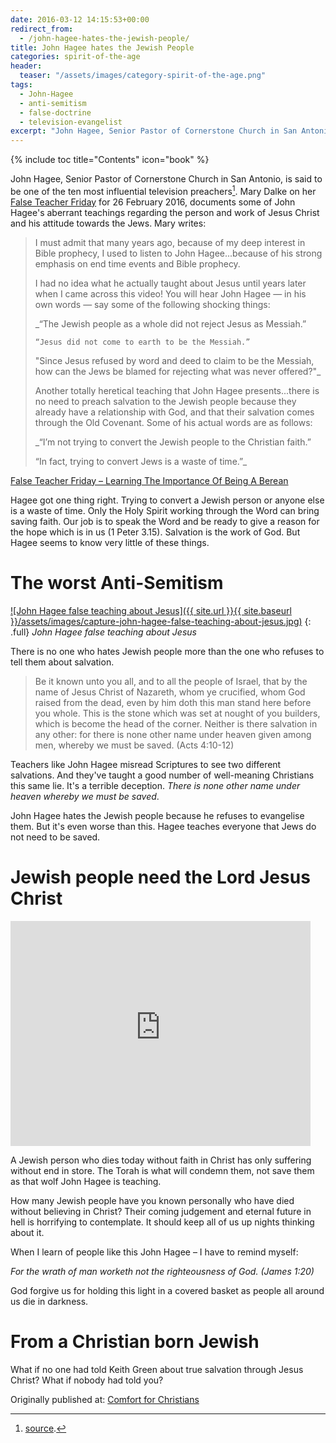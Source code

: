 ```yaml
---
date: 2016-03-12 14:15:53+00:00
redirect_from: 
  - /john-hagee-hates-the-jewish-people/
title: John Hagee hates the Jewish People
categories: spirit-of-the-age
header:
  teaser: "/assets/images/category-spirit-of-the-age.png"
tags:
  - John-Hagee
  - anti-semitism
  - false-doctrine
  - television-evangelist
excerpt: "John Hagee, Senior Pastor of Cornerstone Church in San Antonio, is said to be one of the ten most influential television preachers.  He teaches that Jewish people don't need the gospel of Jesus Christ."
---
```

{% include toc title="Contents" icon="book" %}


John Hagee, Senior Pastor of Cornerstone Church in San Antonio, is said to be one of the ten most influential television preachers[^5ff1fd07].  Mary Dalke on her [False Teacher Friday](https://living4hisglory.wordpress.com/2016/02/26/false-teacher-friday-learning-the-importance-of-being-a-berean-3/) for 26 February 2016, documents some of John Hagee's aberrant teachings regarding the person and work of Jesus Christ and his attitude towards the Jews.  Mary writes:

[^5ff1fd07]: [source](http://www.huffingtonpost.com/2012/01/19/best-paid-pastors_n_1214043.html).



<blockquote>I must admit that many years ago, because of my deep interest in Bible prophecy, I used to listen to John Hagee...because of his strong emphasis on end time events and Bible prophecy. 

I had no idea what he actually taught about Jesus until years later when I came across this video! You will hear John Hagee — in his own words  — say some of the following shocking things:

_“The Jewish people as a whole did not reject Jesus as Messiah.”

    “Jesus did not come to earth to be the Messiah.”

"Since Jesus refused by word and deed to claim to be the Messiah, how can the Jews be blamed for rejecting what was never offered?"_

Another totally heretical teaching that John Hagee presents...there is no need to preach salvation to the Jewish people because they already have a relationship with God, and that their salvation comes through the Old Covenant. Some of his actual words are as follows:

_“I’m not trying to convert the Jewish people to the Christian faith.”

“In fact, trying to convert Jews is a waste of time.”_
</blockquote>



[False Teacher Friday – Learning The Importance Of Being A Berean](https://living4hisglory.wordpress.com/2016/02/26/false-teacher-friday-learning-the-importance-of-being-a-berean-3/)

Hagee got one thing right.  Trying to convert a Jewish person or anyone else is a waste of time.  Only the Holy Spirit working through the Word can bring saving faith.  Our job is to speak the Word and be ready to give a reason for the hope which is in us (1 Peter 3.15).  Salvation is the work of God.  But Hagee seems to know very little of these things.



# The worst Anti-Semitism


[![John Hagee false teaching about Jesus]({{ site.url }}{{ site.baseurl }}/assets/images/capture-john-hagee-false-teaching-about-jesus.jpg)](https://living4hisglory.wordpress.com/2016/02/26/false-teacher-friday-learning-the-importance-of-being-a-berean-3/#comment-2176)
{: .full}
*John Hagee false teaching about Jesus*

There is no one who hates Jewish people more than the one who refuses to tell them about salvation.



<blockquote>Be it known unto you all, and to all the people of Israel, that by the name of Jesus Christ of Nazareth, whom ye crucified, whom God raised from the dead, even by him doth this man stand here before you whole.
This is the stone which was set at nought of you builders, which is become the head of the corner.
Neither is there salvation in any other: for there is none other name under heaven given among men, whereby we must be saved. (Acts 4:10-12)
</blockquote>



Teachers like John Hagee misread Scriptures to see two different salvations.  And they've taught a good number of well-meaning Christians this same lie.  It's a terrible deception.  _There is none other name under heaven whereby we must be saved_.

John Hagee hates the Jewish people because he refuses to evangelise them.  But it's even worse than this.  Hagee teaches everyone that Jews do not need to be saved.



# Jewish people need the Lord Jesus Christ

<iframe width="480" height="360" src="https://www.youtube-nocookie.com/embed/h89-3_kIRDA?rel=0" frameborder="0" allowfullscreen></iframe>



A Jewish person who dies today without faith in Christ has only suffering without end in store. The Torah is what will condemn them, not save them as that wolf John Hagee is teaching.

How many Jewish people have you known personally who have died without believing in Christ?  Their coming judgement and eternal future in hell is horrifying to contemplate. It should keep all of us up nights thinking about it.

When I learn of people like this John Hagee – I have to remind myself:

_For the wrath of man worketh not the righteousness of God. (James 1:20)_

God forgive us for holding this light in a covered basket as people all around us die in darkness.



# From a Christian born Jewish





What if no one had told Keith Green about true salvation through Jesus Christ?  What if nobody had told you?














<div>Originally published at: <a href='http://www.alecsatin.com/'>Comfort for Christians</a></div>
